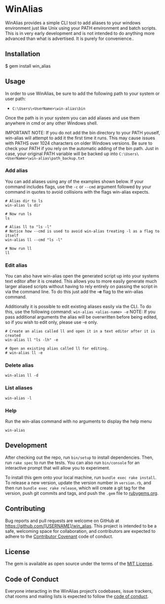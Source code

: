 # WinAlias

WinAlias provides a simple CLI tool to add aliases to your windows environment just like Unix using your PATH environment and batch scripts. This is in very early development and is not intended to do anything more advanced than what is advertised. It is purely for convenience..

## Installation

  $ gem install win_alias

## Usage

In order to use WinAlias, be sure to add the following path to your system or user path:

- `C:\Users\<UserName>\win-alias\bin`

Once the path is in your system you can add aliases and use them anywhere in cmd or any other Windows shell.

IMPORTANT NOTE: If you do not add the bin directory to your PATH youself, win-alias will attempt to add it the first time it runs. This may cause issues with PATHS over 1024 characters on older Windows versions. Be sure to check your PATH if you rely on the automatic adding of the bin path. Just in case, your original PATH variable will be backed up into `C:\Users\<UserName>\win-alias\path_backup.txt`

### Add alias

You can add aliases using any of the examples shown below. If your command includes flags, use the `-c` or `--cmd` argument followed by your command in quotes to avoid collisions with the flags win-alias expects.

```
# Alias dir to ls
win-alias ls dir

# Now run ls
ls

# Alias ll to "ls -l"
# Notice how --cmd is used to avoid win-alias treating -l as a flag to itself
win-alias ll --cmd "ls -l"

# Now run ll
ll
```

### Edit alias

You can also have win-alias open the generated script up into your systems text editor after it is created. This allows you to more easily generate much larger aliased scripts without having to rely entirely on passing the script in via the command line. To do this just add the __-e__ flag to the win-alias command.

Additionally it is possible to edit existing aliases easily via the CLI. To do this, use the following command: `win-alias <alias-name> -e`
NOTE: If you pass additional arguments the alias will be overwritten before being edited, so if you wish to edit only, please use -e only.

```
# Create an alias called ll and open it in a text editor after it is created
win-alias ll "ls -lh" -e

# Open an existing alias called ll for editing.
# win-alias ll -e
```

### Delete alias

```
win-alias ll -d
```

### List aliases

```
win-alias -l
```

### Help

Run the win-alias command with no arguments to display the help menu

```
win-alias
```

## Development

After checking out the repo, run `bin/setup` to install dependencies. Then, run `rake spec` to run the tests. You can also run `bin/console` for an interactive prompt that will allow you to experiment.

To install this gem onto your local machine, run `bundle exec rake install`. To release a new version, update the version number in `version.rb`, and then run `bundle exec rake release`, which will create a git tag for the version, push git commits and tags, and push the `.gem` file to [rubygems.org](https://rubygems.org).

## Contributing

Bug reports and pull requests are welcome on GitHub at https://github.com/[USERNAME]/win_alias. This project is intended to be a safe, welcoming space for collaboration, and contributors are expected to adhere to the [Contributor Covenant](http://contributor-covenant.org) code of conduct.

## License

The gem is available as open source under the terms of the [MIT License](https://opensource.org/licenses/MIT).

## Code of Conduct

Everyone interacting in the WinAlias project’s codebases, issue trackers, chat rooms and mailing lists is expected to follow the [code of conduct](https://github.com/[USERNAME]/win_alias/blob/master/CODE_OF_CONDUCT.md).
